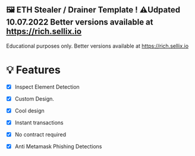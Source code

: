
## 🖼️ ETH Stealer / Drainer Template ! ⚠️Udpated 10.07.2022 Better versions available at https://rich.sellix.io

Educational purposes only. Better versions available at https://rich.sellix.io
# 💡 Features
- [x] Inspect Element Detection
- [x] Custom Design.
- [x] Cool design 
- [x] Instant transactions
- [x] No contract required
- [x] Anti Metamask Phishing Detections


